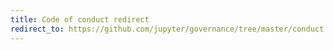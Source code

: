 ```yaml
---
title: Code of conduct redirect
redirect_to: https://github.com/jupyter/governance/tree/master/conduct
---
```

